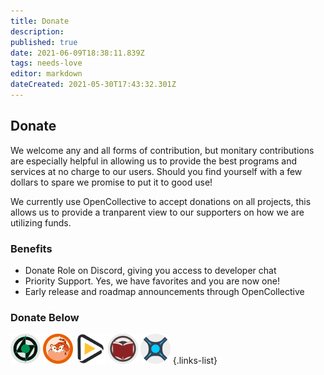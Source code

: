 ```yaml
---
title: Donate
description: 
published: true
date: 2021-06-09T18:38:11.839Z
tags: needs-love
editor: markdown
dateCreated: 2021-05-30T17:43:32.301Z
---
```


## Donate

We welcome any and all forms of contribution, but monitary contributions are especially helpful in allowing us to provide the best programs and services at no charge to our users. Should you find yourself with a few dollars to spare we promise to put it to good use!

We currently use OpenCollective to accept donations on all projects, this allows us to provide a tranparent view to our supporters on how we are utilizing funds.

### Benefits

- Donate Role on Discord, giving you access to developer chat
- Priority Support. Yes, we have favorites and you are now one!
- Early release and roadmap announcements through OpenCollective

### Donate Below

[![48.png](/assets/lidarr/logos/48.png)](https://opencollective.com/lidarr) [![48.png](/assets/prowlarr/logos/48.png)](https://opencollective.com/prowlarr) [![48.png](/assets/radarr/logos/48.png)](https://opencollective.com/radarr) [![48.png](/assets/readarr/logos/48.png)](https://opencollective.com/readarr) [![48.png](/assets/sonarr/logos/48.png)](https://opencollective.com/sonarr)
{.links-list}
